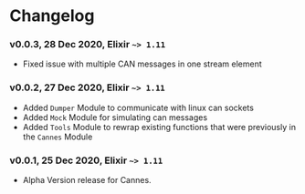 Changelog
=========

### v0.0.3, 28 Dec 2020, Elixir `~> 1.11`
* Fixed issue with multiple CAN messages in one stream element
### v0.0.2, 27 Dec 2020, Elixir `~> 1.11`
* Added `Dumper` Module to communicate with linux can sockets
* Added `Mock` Module for simulating can messages
* Added `Tools` Module to rewrap existing functions that were previously in the `Cannes` Module
### v0.0.1, 25 Dec 2020, Elixir `~> 1.11`
* Alpha Version release for Cannes.